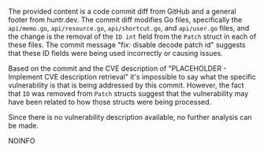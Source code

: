 The provided content is a code commit diff from GitHub and a general footer from huntr.dev. The commit diff modifies Go files, specifically the `api/memo.go`, `api/resource.go`, `api/shortcut.go`, and `api/user.go` files, and the change is the removal of the `ID int` field from the `Patch` struct in each of these files.  The commit message "fix: disable decode patch id" suggests that these ID fields were being used incorrectly or causing issues.

Based on the commit and the CVE description of "PLACEHOLDER - Implement CVE description retrieval" it's impossible to say what the specific vulnerability is that is being addressed by this commit. However, the fact that `ID` was removed from `Patch` structs suggest that the vulnerability may have been related to how those structs were being processed. 

Since there is no vulnerability description available, no further analysis can be made.

NOINFO